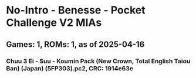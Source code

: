 # No-Intro - Benesse - Pocket Challenge V2 MIAs
## Games: 1, ROMs: 1, as of 2025-04-16

### Chuu 3 Ei - Suu - Koumin Pack (New Crown, Total English Taiou Ban) (Japan) (5FP303).pc2, CRC: 1914e63e

